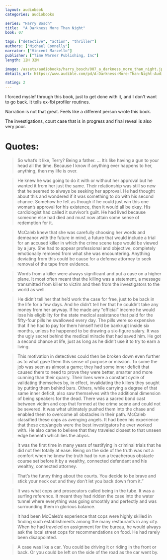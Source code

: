```yaml
---
layout: audiobook
categories: audiobooks

series: "Harry Bosch"
title:  "A Darkness More Than Night"
book: 07

tags: ["detective", "action", "thriller"]
authors: ["Michael Connelly"]
narrator: ["Vincent Marzello"]
publisher: ["Time Warner Publishing, Inc"]
length: 12H 32M

image: /assets/audiobooks/harry_bosch/007_a_darkness_more_than_night.jpg
details_url: https://www.audible.com/pd/A-Darkness-More-Than-Night-Audiobook/B00SXE0A00

rating: 2
---
```


I forced myslef through this book, just to get done with it, and I don't want to go back. 
It tells ex-fbi profiler routines. 

Narration is not that great. Feels like a different person wrote this book.

The investigations, court case that is in progress and final reveal is also very poor.

# Quotes: 

> So what’s it like, Terry? Being a father. ... It’s like having a gun to your head all the time. Because I know if anything ever happens to her, anything, then my life is over.

> He knew he was going to do it with or without her approval but he wanted it from her just the same. Their relationship was still so new that he seemed to always be seeking her approval. He had thought about this and wondered if it was something to do with his second chance. Somehow he felt as though if he could just win this one woman’s approval for his existence, then it would all be okay. His cardiologist had called it survivor’s guilt. He had lived because someone else had died and must now attain some sense of redemption for it.

> McCaleb knew that she was carefully choosing her words and demeanor with the future in mind, a future that would include a trial for an accused killer in which the crime scene tape would be viewed by a jury. She had to appear professional and objective, completely emotionally removed from what she was encountering. Anything deviating from this could be cause for a defense attorney to seek removal of the tape from evidence.

> Words from a killer were always significant and put a case on a higher plane. It most often meant that the killing was a statement, a message transmitted from killer to victim and then from the investigators to the world as well.

> He didn’t tell her that he’d work the case for free, just to be back in the life for a few days. And he didn’t tell her that he couldn’t take any money from her anyway. If he made any “official” income he would lose his eligibility for the state medical assistance that paid for the fifty-four pills he swallowed every day. The pills were so expensive that if he had to pay for them himself he’d be bankrupt inside six months, unless he happened to be drawing a six-figure salary. It was the ugly secret behind the medical miracle that had saved him. He got a second chance at life, just as long as he didn’t use it to try to earn a living.

> This motivation in detectives could then be broken down even further as to what gave them this sense of purpose or mission. To some the job was seen as almost a game; they had some inner deficit that caused them to need to prove they were better, smarter and more cunning than their quarry. Their lives were a constant cycle of validating themselves by, in effect, invalidating the killers they sought by putting them behind bars. Others, while carrying a degree of that same inner deficit, also saw themselves with the additional dimension of being speakers for the dead. There was a sacred bond cast between victim and cop that formed at the crime scene and could not be severed. It was what ultimately pushed them into the chase and enabled them to overcome all obstacles in their path. McCaleb classified these cops as avenging angels. It had been his experience that these cop/angels were the best investigators he ever worked with. He also came to believe that they traveled closest to that unseen edge beneath which lies the abyss.

> It was the first time in many years of testifying in criminal trials that he did not feel totally at ease. Being on the side of the truth was not a comfort when he knew the truth had to run a treacherous obstacle course set before it by a wealthy, connected defendant and his wealthy, connected attorney.

> That’s the funny thing about the courts. You decide to be brave and stick your neck out and they don’t let you back down from it.”

> It was what cops and prosecutors called being in the tube. It was a surfing reference. It meant they had ridden the case into the water tunnel where everything was going smoothly and perfectly and was surrounding them in glorious balance.

> It had been McCaleb’s experience that cops were highly skilled in finding such establishments among the many restaurants in any city. When he had traveled on assignment for the bureau, he would always ask the local street cops for recommendations on food. He had rarely been disappointed.

> A case was like a car. You could be driving it or riding in the front or back. Or you could be left on the side of the road as the car went by.